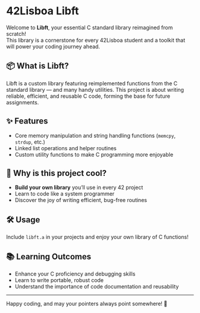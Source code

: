# 42Lisboa Libft

Welcome to **Libft**, your essential C standard library reimagined from scratch!  
This library is a cornerstone for every 42Lisboa student and a toolkit that will power your coding journey ahead.

## 📦 What is Libft?
Libft is a custom library featuring reimplemented functions from the C standard library — and many handy utilities. This project is about writing reliable, efficient, and reusable C code, forming the base for future assignments.

## ✨ Features
- Core memory manipulation and string handling functions (`memcpy`, `strdup`, etc.)
- Linked list operations and helper routines
- Custom utility functions to make C programming more enjoyable

## 🤩 Why is this project cool?
- **Build your own library** you’ll use in every 42 project
- Learn to code like a system programmer
- Discover the joy of writing efficient, bug-free routines

## 🛠️ Usage
Include `libft.a` in your projects and enjoy your own library of C functions!

## 📚 Learning Outcomes
- Enhance your C proficiency and debugging skills
- Learn to write portable, robust code
- Understand the importance of code documentation and reusability

---

Happy coding, and may your pointers always point somewhere! 🧩
